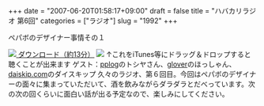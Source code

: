 +++
date = "2007-06-20T01:58:17+09:00"
draft = false
title = "ハバカリラジオ 第6回"
categories = ["ラジオ"]
slug = "1992"
+++

ペパボのデザイナー事情その１
<script type="text/javascript" src="http://hbkr.jp/omocoro/omopla/userlib/swfTagWriter/swfTagWriter.js"></script><script type="text/javascript">var swf = new jp.catalase.SwfTagWriter('http://hbkr.jp/omocoro/omopla/omopla2.swf', 'omopla', 305, 115);swf.addFlashVars('fname', 'http://hbkr.jp/radio/hbkr006.mp3');swf.addFlashVars('user', 'hbkr');swf.writeHTML();</script>
<a href="http://hbkr.jp/radio/hbkr006.mp3"><img src="http://hbkr.jp/img/page_save.gif"> ダウンロード（約13分）</a>
<a href="http://podfeed.podcastjuice.jp/app/rss_convert.cgi?url=http%3A%2F%2Fieiriblog%2Ejugem%2Ejp%2F"><img src="http://podfeed.podcastjuice.jp/app/counter.cgi?id=17591&type=count&pattern=1"/></a>
↑これをiTunes等にドラッグ＆ドロップすると聴くことが出来ます
ゲスト：<a href="http://pplog.jugem.cc/" target="_blank">pplog</a>のトシヤさん、<a href="http://glover.jp/" target="_blank">glover</a>のほっしゃん、<a href="http://daiskip.com" target="_blank">daiskip.com</a>のダイスキップ
久々のラジオ、第６回目。今回はペパボのデザイナーの面々に集まっていただいて、酒を飲みながらダラダラとだべっています。次の次の回くらいに面白い話が出る予定なので、楽しみにしてください。
